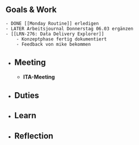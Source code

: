 ## Goals & Work
	- DONE [[Monday Routine]] erledigen
	- LATER Arbeitsjournal Donnerstag 06.03 ergänzen
	- [[LRN-276: Data Delivery Explorer]]
		- Konzeptphase fertig dokumentiert
		- Feedback von mike bekommen
- ## Meeting
	- **ITA-Meeting**
- ## Duties
- ## Learn
- ## Reflection